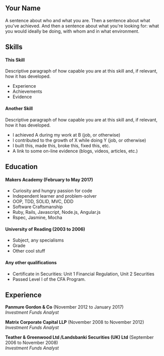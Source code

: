 ## Your Name

A sentence about who and what you are. Then a sentence about what you've achieved. And then a sentence about what you're looking for: what you would ideally be doing, with whom and in what environment.

## Skills

#### This Skill

Descriptive paragraph of how capable you are at this skill and, if relevant, how it has developed.

- Experience
- Achievements
- Evidence

#### Another Skill

Descriptive paragraph of how capable you are at this skill and, if relevant, how it has developed.

- I achieved A during my work at B (job, or otherwise)
- I contributed to the growth of X while doing Y (job, or otherwise)
- I built this, made this, broke this, fixed this, etc.
- A link to some on-line evidence (blogs, videos, articles, etc.)

## Education

#### Makers Academy (February to May 2017)

- Curiosity and hungry passion for code
- Independent learner and problem-solver
- OOP, TDD, SOLID, MVC, DDD
- Software Craftsmanship
- Ruby, Rails, Javascript, Node.js, Angular.js
- Rspec, Jasmine, Mocha

#### University of Reading (2003 to 2006)

- Subject, any specialisms
- Grade
- Other cool stuff

#### Any other qualifications
- Certificate in Securities: Unit 1 Financial Regulation, Unit 2 Securities
- Passed Level I of the CFA Program.

## Experience

**Panmure Gordon & Co** (November 2012 to January 2017)    
*Investment Funds Analyst*

**Matrix Corporate Capital LLP** (November 2008 to November 2012)   
*Investment Funds Analyst*

**Teather & Greenwood Ltd /Landsbanki Securities (UK) Ltd** (September 2006 to November 2008)   
*Investment Funds Analyst*
